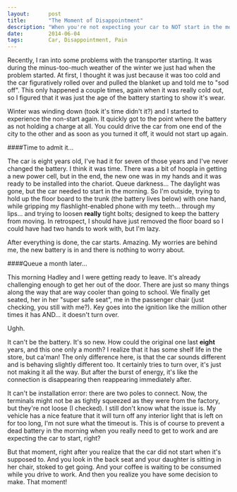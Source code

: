 ```yaml
---
layout:      post
title:       "The Moment of Disappointment"
description: "When you're not expecting your car to NOT start in the morning"
date:        2014-06-04
tags:        Car, Disappointment, Pain
---
```


Recently, I ran into some problems with the transporter starting. It was during the minus-too-much weather of the winter we just had when the problem started. At first, I thought it was just because it was too cold and the car figuratively rolled over and pulled the blanket up and told me to "sod off". This only happened a couple times, again when it was really cold out, so I figured that it was just the age of the battery starting to show it's wear.

Winter was winding down (took it's time didn't it?) and I started to experience the non-start again. It quickly got to the point where the battery as not holding a charge at all. You could drive the car from one end of the city to the other and as soon as you turned it off, it would not start up again.

####Time to admit it...

The car is eight years old, I've had it for seven of those years and I've never changed the battery. I think it was time. There was a bit of hoopla in getting a new power cell, but in the end, the new one was in my hands and it was ready to be installed into the chariot. Queue darkness... The daylight was gone, but the car needed to start in the morning. So I'm outside, trying to hold up the floor board to the trunk (the battery lives below) with one hand, while gripping my flashlight-enabled phone with my teeth... through my lips... and trying to loosen **really** tight bolts; designed to keep the battery from moving. In retrospect, I should have just removed the floor board so I could have had two hands to work with, but I'm lazy.

After everything is done, the car starts. Amazing. My worries are behind me, the new battery is in and there is nothing to worry about.

####Queue a month later...

This morning Hadley and I were getting ready to leave. It's already challenging enough to get her out of the door. There are just so many things along the way that are way cooler than going to school. We finally get seated, her in her "super safe seat", me in the passenger chair (just checking, you still with me?). Key goes into the ignition like the million other times it has AND... it doesn't turn over.

Ughh.

It can't be the battery. It's so new. How could the original one last **eight** years, and this one only a month? I realize that it has some shelf life in the store, but ca'man! The only difference here, is that the car sounds different and is behaving slightly different too. It certainly tries to turn over, it's just not making it all the way. But after the burst of energy, it's like the connection is disappearing then reappearing immediately after.

It can't be installation error: there are two poles to connect. Now, the terminals might not be as tightly squeezed as they were from the factory, but they're not loose (I checked). I still don't know what the issue is. My vehicle has a nice feature that it will turn off any interior light that is left on for too long, I'm not sure what the timeout is. This is of course to prevent a dead battery in the morning when you really need to get to work and are expecting the car to start, right?

But that moment, right after you realize that the car did not start when it's supposed to. And you look in the back seat and your daughter is sitting in her chair, stoked to get going. And your coffee is waiting to be consumed while you drive to work. And then you realize you have some decision to make. That moment!
